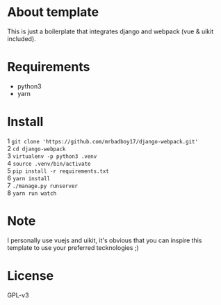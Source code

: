 # About template
This is just a boilerplate that integrates django and webpack (vue & uikit included).

# Requirements
* python3
* yarn

# Install
1 `git clone 'https://github.com/mrbadboy17/django-webpack.git'`  
2 `cd django-webpack`  
3 `virtualenv -p python3 .venv`  
4 `source .venv/bin/activate`  
5 `pip install -r requirements.txt`  
6 `yarn install`  
7 `./manage.py runserver`  
8 `yarn run watch`  

# Note
I personally use vuejs and uikit, it's obvious that you can inspire this template to use your preferred tecknologies ;)

# License
GPL-v3